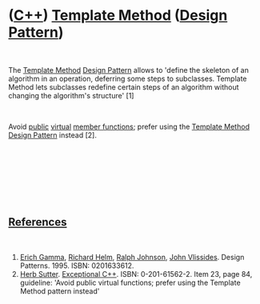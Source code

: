 



 

 

 

 

 

([C++](Cpp.md)) [Template Method](CppDesignPatternTemplateMethod.md) ([Design Pattern](CppDesignPattern.md))
===============================================================================================================

 

The [Template Method](CppDesignPatternTemplateMethod.md) [Design
Pattern](CppDesignPattern.md) allows to 'define the skeleton of an
algorithm in an operation, deferring some steps to subclasses. Template
Method lets subclasses redefine certain steps of an algorithm without
changing the algorithm's structure' \[1\]

 

Avoid [public](CppPublic.md) [virtual](CppVirtual.md) [member
functions](CppMemberFunction.md); prefer using the [Template Method
Design Pattern](CppDesignPatternTemplateMethod.md) instead \[2\].

 

 

 

 

[References](CppReferences.md)
-------------------------------

 

1.  [Erich Gamma](CppErichGamma.md), [Richard
    Helm](CppRichardHelm.md), [Ralph Johnson](CppRalphJohnson.md),
    [John Vlissides](CppJohnVlissides.md). Design Patterns. 1995.
    ISBN: 0201633612.
2.  [Herb Sutter](CppHerbSutter.md). [Exceptional
    C++](CppExceptionalCpp.md). ISBN: 0-201-61562-2. Item 23, page 84,
    guideline: 'Avoid public virtual functions; prefer using the
    Template Method pattern instead'

 

 

 

 

 





 



